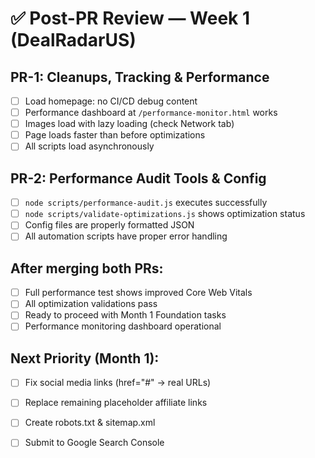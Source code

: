 # ✅ Post-PR Review — Week 1 (DealRadarUS)

## PR-1: Cleanups, Tracking & Performance
- [ ] Load homepage: no CI/CD debug content
- [ ] Performance dashboard at `/performance-monitor.html` works
- [ ] Images load with lazy loading (check Network tab)
- [ ] Page loads faster than before optimizations
- [ ] All scripts load asynchronously

## PR-2: Performance Audit Tools & Config
- [ ] `node scripts/performance-audit.js` executes successfully
- [ ] `node scripts/validate-optimizations.js` shows optimization status
- [ ] Config files are properly formatted JSON
- [ ] All automation scripts have proper error handling

## After merging both PRs:
- [ ] Full performance test shows improved Core Web Vitals
- [ ] All optimization validations pass
- [ ] Ready to proceed with Month 1 Foundation tasks
- [ ] Performance monitoring dashboard operational

## Next Priority (Month 1):
- [ ] Fix social media links (href="#" → real URLs)
- [ ] Replace remaining placeholder affiliate links  
- [ ] Create robots.txt & sitemap.xml
- [ ] Submit to Google Search Console

